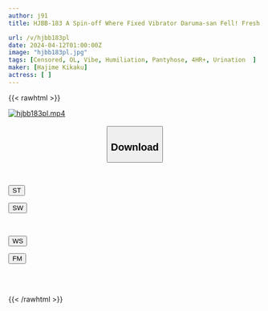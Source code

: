 ```yaml
---
author: j91
title: HJBB-183 A Spin-off Where Fixed Vibrator Daruma-san Fell! Fresh Office Ladies Only! Spring Fixed Vibrator Shame Acme Festival

url: /v/hjbb183pl
date: 2024-04-12T01:00:00Z
image: "hjbb183pl.jpg"
tags: [Censored, OL, Vibe, Humiliation, Pantyhose, 4HR+, Urination	]
maker: [Hajime Kikaku]
actress: [ ]
---
```



{{< rawhtml >}}

<div class="video" data-videoid="3qGWm4YY0bCdQBw">
    <a href="javascript:;">
        <img src="/v/hjbb183pl/hjbb183pl.jpg" width="WIDTH" height="HEIGHT" alt="hjbb183pl.mp4" loading="lazy">
    </a>
</div>

<script type="text/javascript" src="https://j91.asia/asset/on-demand-st.js"></script>

<br>
  <link rel="stylesheet" href="https://j91.asia/asset/bs5.css">
  
  <center>
  <button class="btn btn-primary" type="button" data-bs-toggle="collapse" data-bs-target=".multi-collapse" aria-expanded="false" aria-controls="multiCollapseExample1 multiCollapseExample2"><h2>Download</h2></button></center>
</p>
<div class="row">
  <div class="col">
    <div class="collapse multi-collapse" id="multiCollapseExample1">
      <div class="card card-body">
	      	      <br>
<div class="buttons">  
<p><a href="https://streamtape.to/v/3qGWm4YY0bCdQBw" target="_blank"><button class="btn-hover color-3"><i class="fa fa-download"></i> ST</button></a></p>
<p><a href="https://asnwish.com/0jgtvu6mhoyt" target="_blank"><button class="btn-hover color-2"><i class="fa fa-download"></i> SW</button></a></p></div>
    </div>
  </div>
</div>
  <div class="col">
    <div class="collapse multi-collapse" id="multiCollapseExample2">
      <div class="card card-body">
	      <br>
<div class="buttons">
<p><a href="https://wolfstream.tv/0cbylv4p6bbt"><button class="btn-hover color-9"><i class="fa fa-download"></i> WS</button></a></p>
<p><a href="https://filemoon.sx/d/zyk2hu1qvgqr"><button class="btn-hover color-8"><i class="fa fa-download"></i> FM</button></a></p></div>
<br><br>
      </div>
    </div>
  </div>
</div>

{{< /rawhtml >}}